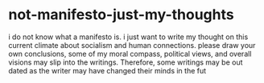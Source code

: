 # not-manifesto-just-my-thoughts
i do not know what a manifesto is. i just want to write my thought on this current climate about socialism and human connections. please draw your own conclusions, some of my moral compass, political views, and overall visions may slip into the writings. Therefore, some writings may be out dated as the writer may have changed their minds in the fut
